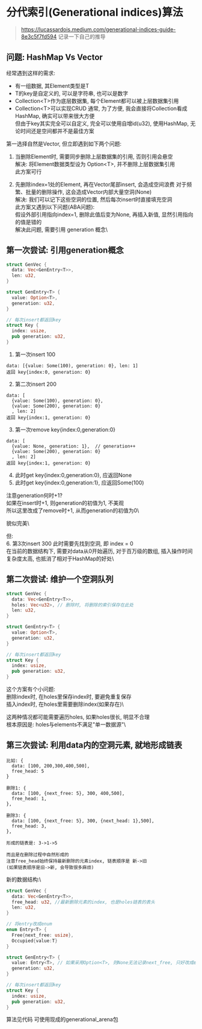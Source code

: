 # 分代索引(Generational indices)算法
> https://lucassardois.medium.com/generational-indices-guide-8e3c5f7fd594
记录一下自己的推导

## 问题: HashMap Vs Vector
经常遇到这样的需求: 
- 有一组数据, 其Element类型是T
- T的key是自定义的, 可以是字符串, 也可以是数字
- Collection\<T\>作为底层数据集, 每个Element都可以被上层数据集引用
- Collection\<T\>可以实现CRUD
通常, 为了方便, 我会直接将Collection看成HashMap, 确实可以带来很大方便\
但由于key其实完全可以自定义, 完全可以使用自增id(u32), 使用HashMap, 无论时间还是空间都并不是最佳方案

第一选择自然是Vector, 但立即遇到如下两个问题: 
1. 当删除Element时, 需要同步删除上层数据集的引用, 否则引用会悬空\
解决: 将Element数据类型设为 Option\<T\>, 并不删除上层数据集引用\
此方案可行

2. 先删除index=1处的Element, 再在Vector尾部insert, 会造成空间浪费
对于频繁、批量的删除操作, 这会造成Vector内部大量空洞(None)\
解决: 我们可以记下这些空洞的位置, 然后每次insert时直接填充空洞\
此方案又遇到以下问题(ABA问题):\
假设外部引用指向index=1, 删除此值后变为None, 再插入新值, 显然引用指向的值是错的\
解决此问题, 需要引用 generation 概念\

## 第一次尝试: 引用generation概念
```rust
struct GenVec {
  data: Vec<GenEntry<T>>,
  len: u32,
}

struct GenEntry<T> {
  value: Option<T>,
  generation: u32,
}

// 每次insert都返回key
struct Key {
  index: usize,
  pub generation: u32,
}
```
1. 第一次insert 100
```
data: [{value: Some(100), generation: 0}, len: 1]
返回 key{index:0, generation: 0}
```

2. 第二次insert 200
```
data: [
  {value: Some(100), generation: 0},
  {value: Some(200), generation: 0}
  , len: 2]
返回 key{index:1, generation: 0}
```

3. 第一次remove key{index:0,generation:0}
```
data: [
  {value: None, generation: 1},  // generation++
  {value: Some(200), generation: 0}
  , len: 2]
返回 key{index:1, generation: 0}
```

4. 此时get key{index:0,generation:0}, 应返回None
5. 此时get key{index:0,generation:1}, 应返回Some(100)

注意generation何时+1?\
如果在insert时+1, 则generation的初值为1, 不美观\
所以这里改成了remove时+1, 从而generation的初值为0\

貌似完美\

但: \
6. 第3次insert 300 
此时需要先找到空洞, 即 index = 0\
在当前的数据结构下, 需要对data从0开始遍历, 对于百万级的数组, 插入操作时间复杂度太高, 也抵消了相对于HashMap的好处\

## 第二次尝试: 维护一个空洞队列
```rust
struct GenVec {
  data: Vec<GenEntry<T>>,
  holes: Vec<u32>, // 删除时, 将删除的索引保存在此处
  len: u32,
}

struct GenEntry<T> {
  value: Option<T>,
  generation: u32,
}

// 每次insert都返回key
struct Key {
  index: usize,
  pub generation: u32,
}
```
这个方案有个小问题:\
删除index时, 在holes里保存index时, 要避免重复保存\
插入index时, 在holes里需要删除index(如果存在)\

这两种情况都可能需要遍历holes, 如果holes很长, 明显不合理\
根本原因是: holes与elements不满足"单一数据源"\

## 第三次尝试: 利用data内的空洞元素, 就地形成链表
```
比如: {
  data: [100, 200,300,400,500],
  free_head: 5
}

删除1: {
  data: [100, {next_free: 5}, 300, 400,500],
  free_head: 1,
},

删除3: {
  data: [100, {next_free: 5}, 300, {next_head: 1},500],
  free_head: 3,
},

形成的链表是: 3->1->5

而且是在删除过程中自然形成的
注意free_head始终保持最新删除的元素index, 链表顺序是 新->旧
(如果链表顺序是旧->新, 会导致很多麻烦)
```

新的数据结构:\
```rust
struct GenVec {
  data: Vec<GenEntry<T>>,
  free_head: u32, //最新删除元素的index, 也是holes链表的表头
  len: u32,
}

// 将entry改成enum
enum Entry<T> {
  Free{next_free: usize},
  Occupied{value:T}
}

struct GenEntry<T> {
  value: Entry<T>, // 如果采用Option<T>, 则None无法记录next_free, 只好改成enum
  generation: u32,
}

// 每次insert都返回key
struct Key {
  index: usize,
  pub generation: u32,
}

```

算法见代码
可使用现成的generational_arena包